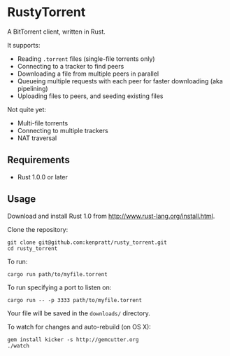 RustyTorrent
============

A BitTorrent client, written in Rust.

It supports:

* Reading `.torrent` files (single-file torrents only)
* Connecting to a tracker to find peers
* Downloading a file from multiple peers in parallel
* Queueing multiple requests with each peer for faster downloading (aka pipelining)
* Uploading files to peers, and seeding existing files

Not quite yet:

* Multi-file torrents
* Connecting to multiple trackers
* NAT traversal

Requirements
------------

* Rust 1.0.0 or later

Usage
-----

Download and install Rust 1.0 from http://www.rust-lang.org/install.html.

Clone the repository:

    git clone git@github.com:kenpratt/rusty_torrent.git
    cd rusty_torrent

To run:

    cargo run path/to/myfile.torrent

To run specifying a port to listen on:

    cargo run -- -p 3333 path/to/myfile.torrent

Your file will be saved in the `downloads/` directory.

To watch for changes and auto-rebuild (on OS X):

    gem install kicker -s http://gemcutter.org
    ./watch
